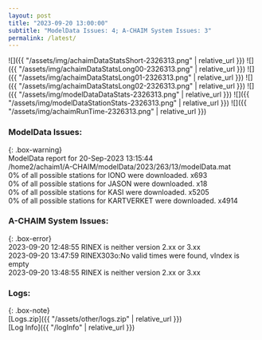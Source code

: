 ```yaml
---
layout: post
title: "2023-09-20 13:00:00"
subtitle: "ModelData Issues: 4; A-CHAIM System Issues: 3"
permalink: /latest/
---
```


![]({{ "/assets/img/achaimDataStatsShort-2326313.png" | relative_url }})
![]({{ "/assets/img/achaimDataStatsLong00-2326313.png" | relative_url }})
![]({{ "/assets/img/achaimDataStatsLong01-2326313.png" | relative_url }})
![]({{ "/assets/img/achaimDataStatsLong02-2326313.png" | relative_url }})
![]({{ "/assets/img/modelDataDataStats-2326313.png" | relative_url }})
![]({{ "/assets/img/modelDataStationStats-2326313.png" | relative_url }})
![]({{ "/assets/img/achaimRunTime-2326313.png" | relative_url }})


### ModelData Issues:  
  
{: .box-warning}  
 ModelData report for 20-Sep-2023 13:15:44   
 /home2/achaim1/A-CHAIM/modelData/2023/263/13/modelData.mat   
 0% of all possible stations for IONO were downloaded. x693   
 0% of all possible stations for JASON were downloaded. x18   
 0% of all possible stations for KASI were downloaded. x5205   
 0% of all possible stations for KARTVERKET were downloaded. x4914   
  
### A-CHAIM System Issues:  
  
{: .box-error}  
2023-09-20 12:48:55 RINEX is neither version 2.xx or 3.xx  
2023-09-20 13:47:59 RINEX303o:No valid times were found, vIndex is empty  
2023-09-20 13:48:55 RINEX is neither version 2.xx or 3.xx  

### Logs:  
  
{: .box-note}  
[Logs.zip]({{ "/assets/other/logs.zip" | relative_url }})  
[Log Info]({{ "/logInfo" | relative_url }})  
